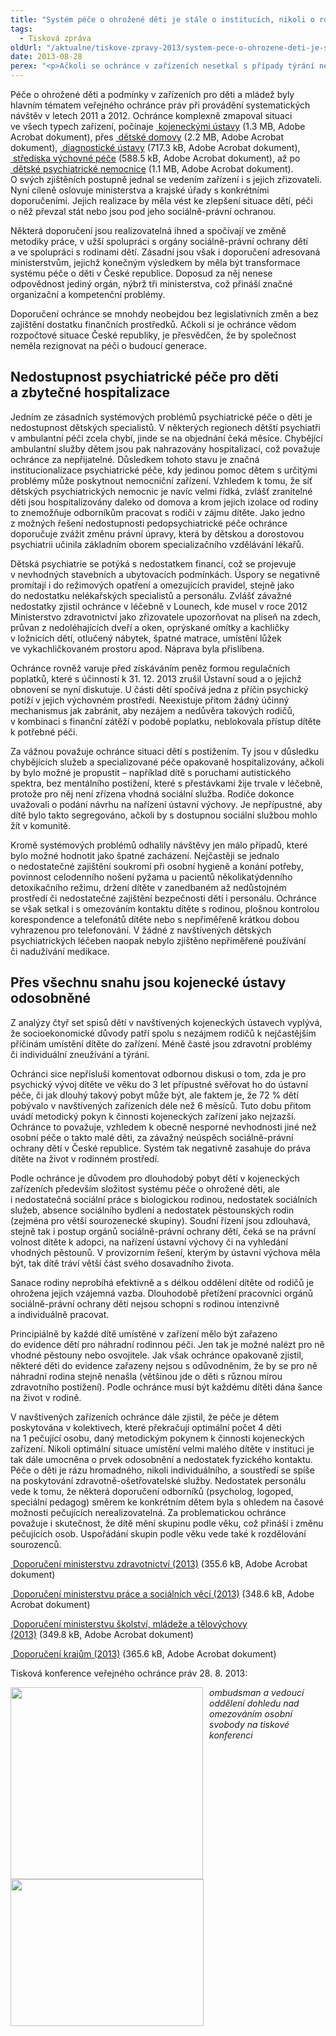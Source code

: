 ```yaml
---
title: "Systém péče o ohrožené děti je stále o institucích, nikoli o rodině"
tags:
  - Tisková zpráva
oldUrl: "/aktualne/tiskove-zpravy-2013/system-pece-o-ohrozene-deti-je-stale-o-institucich-nikoli-o-rodine"
date: 2013-08-28
perex: "<p>Ačkoli se ochránce v zařízeních nesetkal s případy týrání nebo vysloveně špatného zacházení, znovu musí konstatovat, že celý systém péče je komplikovaný a péče je příliš institucionovaná. Chybí preventivní péče, práce s rodinou, užší spolupráce s orgány sociálně-právní ochrany dětí a sociální služby.</p>"
---
```


<!-- imported from the old website -->

<p>Péče o ohrožené děti a podmínky v zařízeních pro děti a mládež byly hlavním tématem veřejného ochránce práv při provádění systematických návštěv v letech 2011 a 2012. Ochránce komplexně zmapoval situaci ve všech typech zařízení, počínaje <a title="Otevření do nového okna" href="https://www.ochrance.cz/fileadmin/user_upload/ochrana_osob/2013/NZ-25_2012-kojenecke-ustavy.pdf" target="_blank"><img alt="" src="https://www.ochrance.cz/typo3/ext/od_linkdesc/icons/pdf.gif" class="od_linkdesc_icon" /> kojeneckými ústavy</a> (1.3 MB, Adobe Acrobat dokument), přes <a title="Otevření do nového okna" href="https://www.ochrance.cz/fileadmin/user_upload/ochrana_osob/2012/2012_skolska-zarizeni.pdf" target="_blank"><img alt="" src="https://www.ochrance.cz/typo3/ext/od_linkdesc/icons/pdf.gif" class="od_linkdesc_icon" /> dětské domovy</a> (2.2 MB, Adobe Acrobat dokument), <a title="Otevření do nového okna" href="https://www.ochrance.cz/fileadmin/user_upload/ochrana_osob/2013/NZ-26_2012-diagnosticke-ustavy.pdf" target="_blank"><img alt="" src="https://www.ochrance.cz/typo3/ext/od_linkdesc/icons/pdf.gif" class="od_linkdesc_icon" /> diagnostické ústavy</a> (717.3 kB, Adobe Acrobat dokument), <a title="Otevření do nového okna" href="https://www.ochrance.cz/fileadmin/user_upload/ochrana_osob/2013/NZ-27_2012-strediska-vychovne-pece.pdf" target="_blank"><img alt="" src="https://www.ochrance.cz/typo3/ext/od_linkdesc/icons/pdf.gif" class="od_linkdesc_icon" /> střediska výchovné péče</a> (588.5 kB, Adobe Acrobat dokument), až po <a title="Otevření do nového okna" href="https://www.ochrance.cz/fileadmin/user_upload/ochrana_osob/ZARIZENI/Zdravotnicka_zarizeni/SZ-detske-psychiatricke-lecebny.pdf" target="_blank"><img alt="" src="https://www.ochrance.cz/typo3/ext/od_linkdesc/icons/pdf.gif" class="od_linkdesc_icon" /> dětské psychiatrické nemocnice</a> (1.1 MB, Adobe Acrobat dokument). O svých zjištěních postupně jednal se vedením zařízení i s jejich zřizovateli. Nyní cíleně oslovuje ministerstva a krajské úřady s konkrétními doporučeními. Jejich realizace by měla vést ke zlepšení situace dětí, péči o něž převzal stát nebo jsou pod jeho sociálně-právní ochranou.</p><p>Některá doporučení jsou realizovatelná ihned a spočívají ve změně metodiky práce, v užší spolupráci s orgány sociálně-právní ochrany dětí a ve spolupráci s rodinami dětí. Zásadní jsou však i doporučení adresovaná ministerstvům, jejichž konečným výsledkem by měla být transformace systému péče o děti v České republice. Doposud za něj nenese odpovědnost jediný orgán, nýbrž tři ministerstva, což přináší značné organizační a kompetenční problémy. </p><p>Doporučení ochránce se mnohdy neobejdou bez legislativních změn a bez zajištění dostatku finančních prostředků. Ačkoli si je ochránce vědom rozpočtové situace České republiky, je přesvědčen, že by společnost neměla rezignovat na péči o budoucí generace.</p><h2>Nedostupnost psychiatrické péče pro děti a zbytečné hospitalizace</h2><p>Jedním ze zásadních systémových problémů psychiatrické péče o děti je nedostupnost dětských specialistů. V některých regionech dětští psychiatři v ambulantní péči zcela chybí, jinde se na objednání čeká měsíce. Chybějící ambulantní služby dětem jsou pak nahrazovány hospitalizací, což považuje ochránce za nepřijatelné. Důsledkem tohoto stavu je značná institucionalizace psychiatrické péče, kdy jedinou pomoc dětem s určitými problémy může poskytnout nemocniční zařízení. Vzhledem k tomu, že síť dětských psychiatrických nemocnic je navíc velmi řídká, zvlášť zranitelné děti jsou hospitalizovány daleko od domova a krom jejich izolace od rodiny to znemožňuje odborníkům pracovat s rodiči v zájmu dítěte. Jako jedno z možných řešení nedostupnosti pedopsychiatrické péče ochránce doporučuje zvážit změnu právní úpravy, která by dětskou a dorostovou psychiatrii učinila základním oborem specializačního vzdělávání lékařů.</p><p>Dětská psychiatrie se potýká s nedostatkem financí, což se projevuje v nevhodných stavebních a ubytovacích podmínkách. Úspory se negativně promítají i do režimových opatření a omezujících pravidel, stejně jako do nedostatku nelékařských specialistů a personálu. Zvlášť závažné nedostatky zjistil ochránce v léčebně v Lounech, kde musel v roce 2012 Ministerstvo zdravotnictví jako zřizovatele upozorňovat na plíseň na zdech, průvan z nedoléhajících dveří a oken, oprýskané omítky a kachličky v ložnicích dětí, otlučený nábytek, špatné matrace, umístění lůžek ve vykachličkovaném prostoru apod. Náprava byla přislíbena.</p><p>Ochránce rovněž varuje před získáváním peněz formou regulačních poplatků, které s účinností k 31. 12. 2013 zrušil Ústavní soud a o jejichž obnovení se nyní diskutuje. U části dětí spočívá jedna z příčin psychický potíží v jejich výchovném prostředí. Neexistuje přitom žádný účinný mechanismus jak zabránit, aby nezájem a nedůvěra takových rodičů, v kombinaci s finanční zátěží v podobě poplatku, neblokovala přístup dítěte k potřebné péči.</p><p>Za vážnou považuje ochránce situaci dětí s postižením. Ty jsou v důsledku chybějících služeb a specializované péče opakovaně hospitalizovány, ačkoli by bylo možné je propustit &ndash; například dítě s poruchami autistického spektra, bez mentálního postižení, které s přestávkami žije trvale v léčebně, protože pro něj není zřízena vhodná sociální služba. Rodiče dokonce uvažovali o podání návrhu na nařízení ústavní výchovy. Je nepřípustné, aby dítě bylo takto segregováno, ačkoli by s dostupnou sociální službou mohlo žít v komunitě.</p><p>Kromě systémových problémů odhalily návštěvy jen málo případů, které bylo možné hodnotit jako špatné zacházení. Nejčastěji se jednalo o nedostatečné zajištění soukromí při osobní hygieně a konání potřeby, povinnost celodenního nošení pyžama u pacientů několikatýdenního detoxikačního režimu, držení dítěte v zanedbaném až nedůstojném prostředí či nedostatečné zajištění bezpečnosti dětí i personálu. Ochránce se však setkal i s omezováním kontaktu dítěte s rodinou, plošnou kontrolou korespondence a telefonátů dítěte nebo s nepřiměřeně krátkou dobou vyhrazenou pro telefonování. V žádné z navštívených dětských psychiatrických léčeben naopak nebylo zjištěno nepřiměřené používání či nadužívání medikace.</p><h2>Přes všechnu snahu jsou kojenecké ústavy odosobněné</h2><p>Z analýzy čtyř set spisů dětí v navštívených kojeneckých ústavech vyplývá, že socioekonomické důvody patří spolu s nezájmem rodičů k nejčastějším příčinám umístění dítěte do zařízení. Méně časté jsou zdravotní problémy či individuální zneužívání a týrání.</p><p>Ochránci sice nepřísluší komentovat odbornou diskusi o tom, zda je pro psychický vývoj dítěte ve věku do 3 let přípustné svěřovat ho do ústavní péče, či jak dlouhý takový pobyt může být, ale faktem je, že 72 % dětí pobývalo v navštívených zařízeních déle než 6 měsíců. Tuto dobu přitom uvádí metodický pokyn k činnosti kojeneckých zařízení jako nejzazší. Ochránce to považuje, vzhledem k obecně nesporné nevhodnosti jiné než osobní péče o takto malé děti, za závažný neúspěch sociálně-právní ochrany dětí v České republice. Systém tak negativně zasahuje do práva dítěte na život v rodinném prostředí.</p><p>Podle ochránce je důvodem pro dlouhodobý pobyt dětí v kojeneckých zařízeních především složitost systému péče o ohrožené děti, ale i nedostatečná sociální práce s biologickou rodinou, nedostatek sociálních služeb, absence sociálního bydlení a nedostatek pěstounských rodin (zejména pro větší sourozenecké skupiny). Soudní řízení jsou zdlouhavá, stejně tak i postup orgánů sociálně-právní ochrany dětí, čeká se na právní volnost dítěte k adopci, na nařízení ústavní výchovy či na vyhledání vhodných pěstounů. V provizorním řešení, kterým by ústavní výchova měla být, tak dítě tráví větší část svého dosavadního života.</p><p>Sanace rodiny neprobíhá efektivně a s délkou oddělení dítěte od rodičů je ohrožena jejich vzájemná vazba. Dlouhodobě přetížení pracovníci orgánů sociálně-právní ochrany dětí nejsou schopni s rodinou intenzivně a individuálně pracovat.</p><p>Principiálně by každé dítě umístěné v zařízení mělo být zařazeno do evidence dětí pro náhradní rodinnou péči. Jen tak je možné nalézt pro ně vhodné pěstouny nebo osvojitele. Jak však ochránce opakovaně zjistil, některé děti do evidence zařazeny nejsou s odůvodněním, že by se pro ně náhradní rodina stejně nenašla (většinou jde o děti s různou mírou zdravotního postižení). Podle ochránce musí být každému dítěti dána šance na život v rodině.</p><p>V navštívených zařízeních ochránce dále zjistil, že péče je dětem poskytována v kolektivech, které překračují optimální počet 4 děti na 1 pečující osobu, daný metodickým pokynem k činnosti kojeneckých zařízení. Nikoli optimální situace umístění velmi malého dítěte v instituci je tak dále umocněna o prvek odosobnění a nedostatek fyzického kontaktu. Péče o děti je rázu hromadného, nikoli individuálního, a soustředí se spíše na poskytování zdravotně-ošetřovatelské služby. Nedostatek personálu vede k tomu, že některá doporučení odborníků (psycholog, logoped, speciální pedagog) směrem ke konkrétním dětem byla s ohledem na časové možnosti pečujících nerealizovatelná. Za problematickou ochránce považuje i skutečnost, že dítě mění skupinu podle věku, což přináší i změnu pečujících osob. Uspořádání skupin podle věku vede také k rozdělování sourozenců.</p><p><a title="Otevření do nového okna" href="https://www.ochrance.cz/fileadmin/user_upload/ochrana_osob/2013/Doporuceni_MZ_2013.pdf" target="_blank"><img alt="" src="https://www.ochrance.cz/typo3/ext/od_linkdesc/icons/pdf.gif" class="od_linkdesc_icon" /> Doporučení ministerstvu zdravotnictví (2013)</a> (355.6 kB, Adobe Acrobat dokument)</p><p><a title="Otevření do nového okna" href="https://www.ochrance.cz/fileadmin/user_upload/ochrana_osob/2013/Doporuceni_MPSV_2013.pdf" target="_blank"><img alt="" src="https://www.ochrance.cz/typo3/ext/od_linkdesc/icons/pdf.gif" class="od_linkdesc_icon" /> Doporučení ministerstvu práce a sociálních věcí (2013)</a> (348.6 kB, Adobe Acrobat dokument)</p><p><a title="Otevření do nového okna" href="https://www.ochrance.cz/fileadmin/user_upload/ochrana_osob/2013/Doporuceni_MSMT_2013.pdf" target="_blank"><img alt="" src="https://www.ochrance.cz/typo3/ext/od_linkdesc/icons/pdf.gif" class="od_linkdesc_icon" /> Doporučení ministerstvu školství, mládeže a tělovýchovy (2013)</a> (349.8 kB, Adobe Acrobat dokument)</p><p><a title="Otevření do nového okna" href="https://www.ochrance.cz/fileadmin/user_upload/ochrana_osob/2013/Doporuceni_kraje_2013.pdf" target="_blank"><img alt="" src="https://www.ochrance.cz/typo3/ext/od_linkdesc/icons/pdf.gif" class="od_linkdesc_icon" /> Doporučení krajům (2013)</a> (365.6 kB, Adobe Acrobat dokument)</p><p>Tisková konference veřejného ochránce práv 28. 8. 2013:</p><p><img src="https://www.ochrance.cz/uploads/RTEmagicC_TK-2013-08-28-II.jpg.jpg" style="PADDING-RIGHT: 10px; FLOAT: left" height="307" width="308" alt="" /><img src="https://www.ochrance.cz/uploads/RTEmagicC_TK-2013-08-28b-II.jpg.jpg" style="FLOAT: left" height="235" width="309" alt="" /></p><p></p><p></p><p></p><p></p><p></p><p></p><p></p><p><em>ombudsman a vedoucí oddělení dohledu nad omezováním osobní svobody na tiskové konferenci</em></p>
